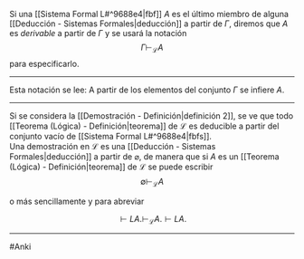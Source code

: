 
Si una [[Sistema Formal L#^9688e4|fbf]] $A$ es el último miembro de alguna [[Deducción - Sistemas Formales|deducción]] a partir de $\Gamma$, diremos que $A$ es _derivable_ a partir de $\Gamma$ y se usará la notación
$$Γ⊢_\mathcal{L}​A$$
para especificarlo.
***
Esta notación se lee: 
A partir de los elementos del conjunto $Γ$ se infiere $A$.
***
Si se considera la [[Demostración - Definición|definición 2]], se ve que todo [[Teorema (Lógica) - Definición|teorema]] de $\mathcal{L}$ es deducible a partir del conjunto vacío de [[Sistema Formal L#^9688e4|fbfs]].  
Una demostración en $\mathcal{L}$ es una [[Deducción - Sistemas Formales|deducción]] a partir de $\varnothing$, de manera que si $A$ es un [[Teorema (Lógica) - Definición|teorema]] de $\mathcal{L}$ se puede escribir
$$∅⊢_\mathcal{L}​A$$

o más sencillamente y para abreviar

$$⊢LA.\vdash_{\mathcal{L}} A.⊢L​A.$$
***
#Anki